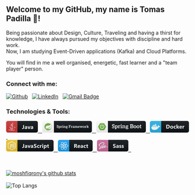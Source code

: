 ## Welcome to my GitHub, my name is Tomas Padilla 👋!

Being passionate about Design, Culture, Traveling and having a thirst for knowledge, I have always pursued my objectives with discipline and hard work.  
Now, I am studying Event-Driven applications (Kafka) and Cloud Platforms.

You will find in me a well organised, energetic, fast learner and a "team player" person.

### Connect with me:
[![Github](https://img.shields.io/badge/-Github-181717?style=for-the-badge&logo=Github&logoColor=white)](https://github.com/padillatom) 
&nbsp; 
[![LinkedIn](https://img.shields.io/badge/-LinkedIn-0077B5?style=for-the-badge&logo=LinkedIn&logoColor=white)](https://www.linkedin.com/in/padillatom/) &nbsp; 
[![Gmail Badge](https://img.shields.io/badge/-gmail-c14438?style=for-the-badge&logo=Gmail&logoColor=ffffff)](mailto:padillatomasagustin@gmail.com) 
&nbsp; 


### Technologies & Tools:
  <a href=#> 
    <img src="svg/ java.png" alt="example badge" style="vertical-align:top margin:6px 4px"> &nbsp; 
  </a>
  <a href=#> 
    <img src="svg/ springframework.png" alt="example badge" style="vertical-align:top margin:6px 4px"> &nbsp;
  </a>
  <a href=#> 
    <img src="svg/ springboot.png" alt="example badge" style="vertical-align:top margin:6px 4px"> &nbsp;
  </a>
  <a href=#> 
    <img src="svg/ docker.png" alt="example badge" style="vertical-align:top margin:6px 4px"> &nbsp;
  </a>
  </br>
  <a href=#> 
    <img src="svg/ js.png" alt="example badge" style="vertical-align:top margin:6px 4px"> &nbsp;
  </a>
  <a href=#> 
    <img src="svg/ react.png" alt="example badge" style="vertical-align:top margin:6px 4px"> &nbsp;
  </a>
  <a href=#> 
    <img src="svg/ sass.png" alt="example badge" style="vertical-align:top margin:6px 4px"> &nbsp;
  </a>
  
</br>
</br>
</br>

[![moshfiqrony's github stats](https://github-readme-stats.vercel.app/api?username=padillatom&theme=light&show_icons=true)](https://github.com/padillatom)\
</br>
![Top Langs](https://github-readme-stats.vercel.app/api/top-langs/?username=padillatom&theme=light&hide=TeX&layout=compact)
